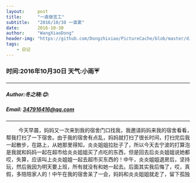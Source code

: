 ```yaml
---
layout:     post
title:      "一直做苦工"
subtitle:   "2016/10/30 一直累"
date:       2016-10-30
author:     "WangXiaoDong"
header-img: "https://github.com/Dongzhixiao/PictureCache/blob/master/diaryPic/20161030.jpg?raw=true"
tags:
    - 日记
---
```


### 时间:2016年10月30日 天气:小雨:umbrella:
-----
#####   Author:冬之晓::blush::
#####   Email: 347916416@qq.com
----------

<pre>
    今天早晨，妈妈又一次来到我的宿舍门口找我，我邀请妈妈来我的宿舍看看，然后妈妈
帮我打扫了一下宿舍。由于我的宿舍有点乱，妈妈就打扫了很长时间，打扫完后我就和妈妈
一起散步，在路上，从她那里得知，炎炎姐姐拉肚子了，所以今天去宁波的打算泡汤了，于
是我就和妈妈一起在超市给炎炎姐姐买了点吃的东西，但是回去后炎炎姐姐说她都等死了，
哎，失算，应该叫上炎炎姐姐一起去超市买东西的！中午，炎炎姐姐退房后，坚持要到宁波
玩，然后我因为明天要上班，所有就没有和她一起去。后面其实我后悔了，哎，真的应该请
假，多陪陪家人的！中午在我的宿舍呆了一会，妈妈和炎炎姐姐就走了，留下孤独的我……
</pre>

